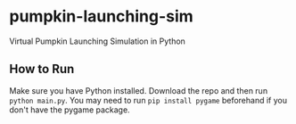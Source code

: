 # pumpkin-launching-sim
Virtual Pumpkin Launching Simulation in Python

## How to Run
Make sure you have Python installed. Download the repo and then run ```python main.py```. You may need to run ```pip install pygame``` beforehand if you don't have the pygame package.
